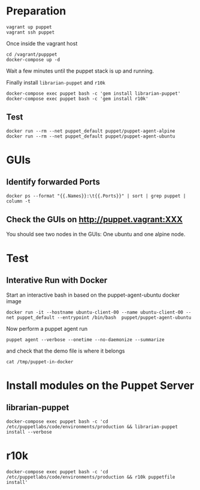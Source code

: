 # Preparation

```
vagrant up puppet
vagrant ssh puppet
```

Once inside the vagrant host

```
cd /vagrant/pupppet
docker-compose up -d
```

Wait a few minutes until the puppet stack is up and running.

Finally install `librarian-puppet` and `r10k`

```
docker-compose exec puppet bash -c 'gem install librarian-puppet'
docker-compose exec puppet bash -c 'gem install r10k'
```

## Test

```
docker run --rm --net puppet_default puppet/puppet-agent-alpine
docker run --rm --net puppet_default puppet/puppet-agent-ubuntu
```

# GUIs

## Identify forwarded Ports

```
docker ps --format "{{.Names}}:\t{{.Ports}}" | sort | grep puppet | column -t
```

## Check the GUIs on http://puppet.vagrant:XXX
You should see two nodes in the GUIs: One ubuntu and one alpine node.

# Test

## Interative Run with Docker
Start an interactive bash in based on the puppet-agent-ubuntu docker image

```
docker run -it --hostname ubuntu-client-00 --name ubuntu-client-00 --net puppet_default --entrypoint /bin/bash  puppet/puppet-agent-ubuntu
```

Now perform a puppet agent run

```
puppet agent --verbose --onetime --no-daemonize --summarize
```

and check that the demo file is where it belongs

```
cat /tmp/puppet-in-docker
```

# Install modules on the Puppet Server

## librarian-puppet

```
docker-compose exec puppet bash -c 'cd /etc/puppetlabs/code/environments/production && librarian-puppet install --verbose
```

# r10k

```
docker-compose exec puppet bash -c 'cd /etc/puppetlabs/code/environments/production && r10k puppetfile install'
```


